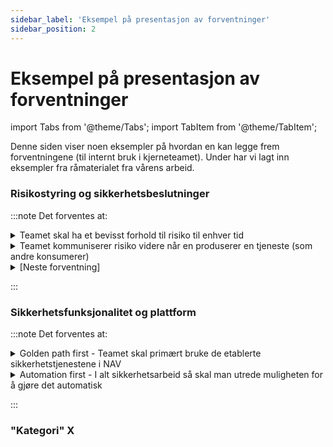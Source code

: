 ```yaml
---
sidebar_label: 'Eksempel på presentasjon av forventninger'
sidebar_position: 2
---
```


# Eksempel på presentasjon av forventninger

import Tabs from '@theme/Tabs';
import TabItem from '@theme/TabItem';

Denne siden viser noen eksempler på hvordan en kan legge frem forventningene (til internt bruk i kjerneteamet). Under har vi lagt inn eksempler fra råmaterialet fra vårens arbeid. 


### Risikostyring og sikkerhetsbeslutninger 

:::note Det forventes at:

<details>
  <summary>
	Teamet skal ha et bevisst forhold til risiko til enhver tid
  </summary>
  <div>
	Team skal utføre risikovurdering ved bruk av tryggNok under etablering av ny tjeneste/applikasjon, ved større endringer eller for eksisterende tjenester/applikasjoner som mangler risikovurdering. <a href="docs-veiledning-aktiviteter/veiledning-aktiviteter-intro/">Se denne siden for mer informasjon</a>
  </div>
</details>

<details>
  <summary>
	Teamet kommuniserer risiko videre når en produserer en tjeneste (som andre konsumerer)
  </summary>
  <div>
	Teamet skal sette andre i stand til å forstå hvilken risiko man påtar seg ved å ta i bruk en løsning.  
  </div>
</details>

<details>
  <summary>
	[Neste forventning]
  </summary>
  <div>
	Nærmere beskriverlse av forventningen. 
  </div>
</details>


:::

### Sikkerhetsfunksjonalitet og plattform

:::note Det forventes at:

<details>
  <summary>
	Golden path first - Teamet skal primært bruke de etablerte sikkerhetstjenestene i NAV
  </summary>
  <div>
	Teamet skal benytte seg av plattformstjenestene og etablerte sikkerhetstjenester så langt det er mulig. Hvor mulig skal det brukes gjenbrukbare sikkerhetsverktøy og -funksjonalitet. 
  </div>
</details>

<details>
  <summary>
	Automation first - I alt sikkerhetsarbeid så skal man utrede muligheten for å gjøre det automatisk
  </summary>
  <div>
	Vi bør tilstrebe å gjøre sikkerhetsarbeidet så automatisk som mulig, og minimere mengden manuelt arbeid for å ivareta nødvendig sikkerhet. 
  </div>
</details>


:::

### "Kategori" X 